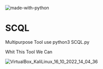 ![made-with-python](https://user-images.githubusercontent.com/68772806/195983652-df7f1d8f-782f-4c25-b763-f2e857ad2ff2.svg)


# SCQL
 Multipurpose Tool
use python3 SCQL.py

Whit This Tool We Can


![VirtualBox_KaliLinux_16_10_2022_14_04_36](https://user-images.githubusercontent.com/68772806/196031854-88c8753d-730b-45d3-84d4-449b9170955f.svg)

